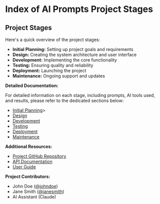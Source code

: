 # Index of AI Prompts Project Stages

## Project Stages

Here's a quick overview of the project stages:

* **Initial Planning:** Setting up project goals and requirements
* **Design:** Creating the system architecture and user interface
* **Development:** Implementing the core functionality
* **Testing:** Ensuring quality and reliability
* **Deployment:** Launching the project
* **Maintenance:** Ongoing support and updates

**Detailed Documentation:**

For detailed information on each stage, including prompts, AI tools used, and results, please refer to the dedicated sections below:

* [Initial Planning](initial_planning/prompts.md)>
* [Design](design/prompts.md)
* [Development](development/prompts.md)
* [Testing](testing/prompts.md)
* [Deployment](deployment/prompts.md)
* [Maintenance](maintenance/prompts.md)

**Additional Resources:**
* [Project GitHub Repository](https://github.com/your-repo-link)
* [API Documentation](https://your-api-docs-link)
* [User Guide](https://your-user-guide-link)

**Project Contributors:**
* John Doe ([@johndoe](https://github.com/johndoe))
* Jane Smith ([@janesmith](https://github.com/janesmith))
* AI Assistant (Claude)
